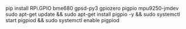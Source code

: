 pip install RPi.GPIO bme680 gpsd-py3 gpiozero pigpio mpu9250-jmdev
sudo apt-get update && sudo apt-get install pigpio -y && sudo systemctl start pigpiod && sudo systemctl enable pigpiod

